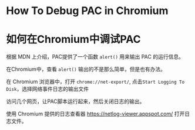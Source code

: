 # How To Debug PAC in Chromium
# 如何在Chromium中调试PAC

根据 MDN 上介绍，PAC提供了一个函数 `alert()` 用来输出 PAC 的运行信息。

在Chromium中，查看 `alert()` 输出的不是那么简单，但是也有办法。

在 Chromium 浏览器中，打开 `chrome://net-export/`, 点击`Start Logging To Disk`，选择网络事件日志的输出文件

访问几个网页，让PAC脚本运行起来，然后关闭日志的输出。

使用 Chromium 提供的日志查看器 https://netlog-viewer.appspot.com/ 打开日志文件。